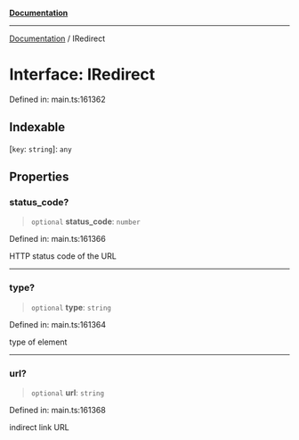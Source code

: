 [**Documentation**](../README.md)

***

[Documentation](../README.md) / IRedirect

# Interface: IRedirect

Defined in: main.ts:161362

## Indexable

\[`key`: `string`\]: `any`

## Properties

### status\_code?

> `optional` **status\_code**: `number`

Defined in: main.ts:161366

HTTP status code of the URL

***

### type?

> `optional` **type**: `string`

Defined in: main.ts:161364

type of element

***

### url?

> `optional` **url**: `string`

Defined in: main.ts:161368

indirect link URL
